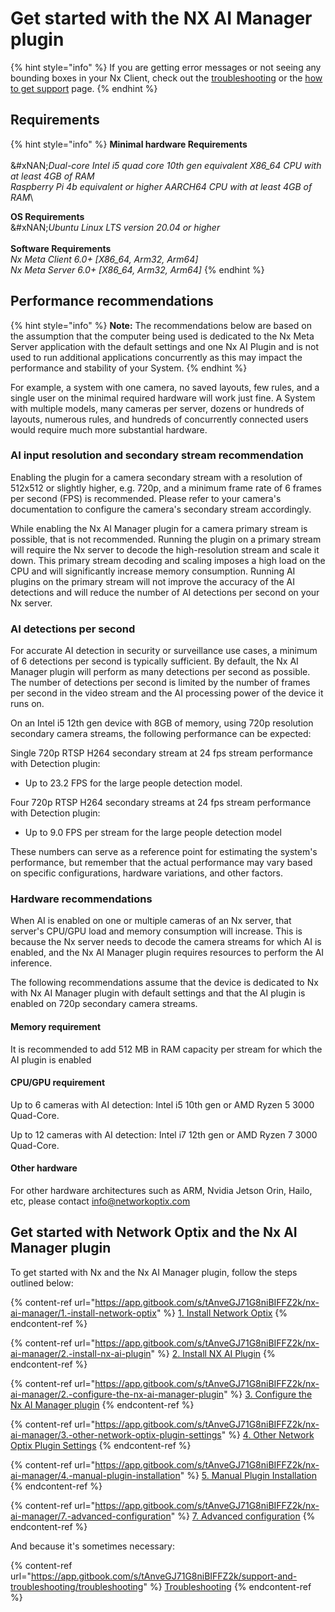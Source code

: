 # Get started with the NX AI Manager plugin

{% hint style="info" %}
If you are getting error messages or not seeing any bounding boxes in your Nx Client, check out the [troubleshooting](../support-and-troubleshooting/troubleshooting/) or the [how to get support](../support-and-troubleshooting/how-to-get-support.md) page.
{% endhint %}

## Requirements

{% hint style="info" %}
**Minimal hardware Requirements**\
\
&#xNAN;_&#x44;ual-core Intel i5 quad core 10th gen equivalent X86\_64 CPU with at least 4GB of RAM_\
_Raspberry Pi 4b equivalent or higher AARCH64 CPU with at least 4GB of RAM_\


**OS Requirements**\
&#xNAN;_&#x55;buntu Linux LTS version 20.04 or higher_\
\
**Software Requirements**\
_Nx Meta Client 6.0+                                      \[X86\_64, Arm32, Arm64]_\
_Nx Meta Server 6.0+                                      \[X86\_64, Arm32, Arm64]_
{% endhint %}

## Performance recommendations

{% hint style="info" %}
**Note:** The recommendations below are based on the assumption that the computer being used is dedicated to the Nx Meta Server application with the default settings and one Nx AI Plugin and is not used to run additional applications concurrently as this may impact the performance and stability of your System.
{% endhint %}

For example, a system with one camera, no saved layouts, few rules, and a single user on the minimal required hardware will work just fine. A System with multiple models, many cameras per server, dozens or hundreds of layouts, numerous rules, and hundreds of concurrently connected users would require much more substantial hardware.

### AI input resolution and secondary stream recommendation

Enabling the plugin for a camera secondary stream with a resolution of 512x512 or slightly higher, e.g. 720p, and a minimum frame rate of 6 frames per second (FPS) is recommended. Please refer to your camera's documentation to configure the camera's secondary stream accordingly.

While enabling the Nx AI Manager plugin for a camera primary stream is possible, that is not recommended. Running the plugin on a primary stream will require the Nx server to decode the high-resolution stream and scale it down. This primary stream decoding and scaling imposes a high load on the CPU and will significantly increase memory consumption. Running AI plugins on the primary stream will not improve the accuracy of the AI detections and will reduce the number of AI detections per second on your Nx server.

### AI detections per second

For accurate AI detection in security or surveillance use cases, a minimum of 6 detections per second is typically sufficient. By default, the Nx AI Manager plugin will perform as many detections per second as possible. The number of detections per second is limited by the number of frames per second in the video stream and the AI processing power of the device it runs on.

On an Intel i5 12th gen device with 8GB of memory, using 720p resolution secondary camera streams, the following performance can be expected:

Single 720p RTSP H264 secondary stream at 24 fps stream performance with Detection plugin:

* Up to 23.2 FPS for the large people detection model.

Four 720p RTSP H264 secondary streams at 24 fps stream performance with Detection plugin:

* Up to 9.0 FPS per stream for the large people detection model

These numbers can serve as a reference point for estimating the system's performance, but remember that the actual performance may vary based on specific configurations, hardware variations, and other factors.

### Hardware recommendations

When AI is enabled on one or multiple cameras of an Nx server, that server's CPU/GPU load and memory consumption will increase. This is because the Nx server needs to decode the camera streams for which AI is enabled, and the Nx AI Manager plugin requires resources to perform the AI inference.&#x20;

The following recommendations assume that the device is dedicated to Nx with Nx AI Manager plugin with default settings and that the AI plugin is enabled on 720p secondary camera streams.

#### Memory requirement

It is recommended to add 512 MB in RAM capacity per stream for which the AI plugin is enabled

#### CPU/GPU requirement

Up to 6 cameras with AI detection: Intel i5 10th gen or AMD Ryzen 5 3000 Quad-Core.

Up to 12 cameras with AI detection: Intel i7 12th gen or AMD Ryzen 7 3000 Quad-Core.

#### Other hardware

For other hardware architectures such as ARM, Nvidia Jetson Orin, Hailo, etc, please contact info@networkoptix.com

## Get started with Network Optix and the Nx AI Manager plugin

To get started with Nx and the Nx AI Manager plugin, follow the steps outlined below:

{% content-ref url="https://app.gitbook.com/s/tAnveGJ71G8niBIFFZ2k/nx-ai-manager/1.-install-network-optix" %}
[1. Install Network Optix](https://app.gitbook.com/s/tAnveGJ71G8niBIFFZ2k/nx-ai-manager/1.-install-network-optix)
{% endcontent-ref %}

{% content-ref url="https://app.gitbook.com/s/tAnveGJ71G8niBIFFZ2k/nx-ai-manager/2.-install-nx-ai-plugin" %}
[2. Install NX AI Plugin](https://app.gitbook.com/s/tAnveGJ71G8niBIFFZ2k/nx-ai-manager/2.-install-nx-ai-plugin)
{% endcontent-ref %}

{% content-ref url="https://app.gitbook.com/s/tAnveGJ71G8niBIFFZ2k/nx-ai-manager/2.-configure-the-nx-ai-manager-plugin" %}
[3. Configure the Nx AI Manager plugin](https://app.gitbook.com/s/tAnveGJ71G8niBIFFZ2k/nx-ai-manager/2.-configure-the-nx-ai-manager-plugin)
{% endcontent-ref %}

{% content-ref url="https://app.gitbook.com/s/tAnveGJ71G8niBIFFZ2k/nx-ai-manager/3.-other-network-optix-plugin-settings" %}
[4. Other Network Optix Plugin Settings](https://app.gitbook.com/s/tAnveGJ71G8niBIFFZ2k/nx-ai-manager/3.-other-network-optix-plugin-settings)
{% endcontent-ref %}

{% content-ref url="https://app.gitbook.com/s/tAnveGJ71G8niBIFFZ2k/nx-ai-manager/4.-manual-plugin-installation" %}
[5. Manual Plugin Installation](https://app.gitbook.com/s/tAnveGJ71G8niBIFFZ2k/nx-ai-manager/4.-manual-plugin-installation)
{% endcontent-ref %}

{% content-ref url="https://app.gitbook.com/s/tAnveGJ71G8niBIFFZ2k/nx-ai-manager/7.-advanced-configuration" %}
[7. Advanced configuration](https://app.gitbook.com/s/tAnveGJ71G8niBIFFZ2k/nx-ai-manager/7.-advanced-configuration)
{% endcontent-ref %}

And because it's sometimes necessary:

{% content-ref url="https://app.gitbook.com/s/tAnveGJ71G8niBIFFZ2k/support-and-troubleshooting/troubleshooting" %}
[Troubleshooting](https://app.gitbook.com/s/tAnveGJ71G8niBIFFZ2k/support-and-troubleshooting/troubleshooting)
{% endcontent-ref %}

